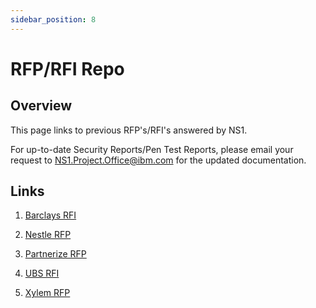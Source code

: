 ```yaml
---
sidebar_position: 8
---
```


# RFP/RFI Repo

## Overview

This page links to previous RFP's/RFI's answered by NS1.

For up-to-date Security Reports/Pen Test Reports, please email your request to NS1.Project.Office@ibm.com for the updated documentation.

## Links

1. [Barclays RFI](https://ibm.box.com/s/249aua14diih21vqu1ac9hyenlrxl3d8)

2. [Nestle RFP](https://ibm.box.com/s/g0r8kdzjtb9nxt9xnx008fal5ukhq0zq)

3. [Partnerize RFP](https://ibm.box.com/s/0wcyykk205ukjdykfg03c3p2tsvuvs0h)

4. [UBS RFI](https://ibm.box.com/s/amqs65x6pjs5x46jecub9is6zsn6xer9)

5. [Xylem RFP](https://ibm.box.com/s/4uzk1noskq17kjtkzm30pch3ymwbnj51)